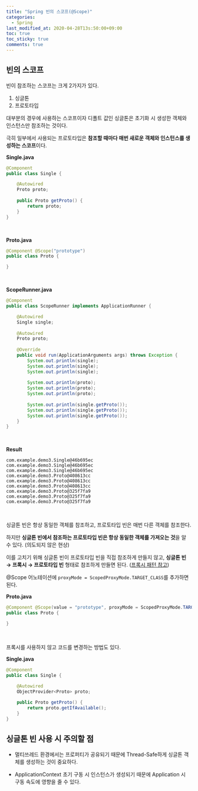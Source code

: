 ```yaml
---
title: "Spring 빈의 스코프(@Scope)"
categories:
  - Spring
last_modified_at: 2020-04-28T13s:50:00+09:00
toc: true
toc_sticky: true
comments: true
---
```


## 빈의 스코프

빈이 참조하는 스코프는 크게 2가지가 있다.    

1. 싱글톤
2. 프로토타입

대부분의 경우에 사용하는 스코프이자 디폴트 값인 싱글톤은 초기화 시 생성한 객체와 인스턴스만 참조하는 것이다.  

극히 일부에서 사용되는 프로토타입은 **참조할 때마다 매번 새로운 객체와 인스턴스를 생성하는 스코프**이다.        

**Single.java**

```java
@Component
public class Single {

	@Autowired
	Proto proto;
	
	public Proto getProto() {
		return proto;
	}
}
```

<br/>

**Proto.java**    

```java
@Component @Scope("prototype")
public class Proto {

}

```

<br/>

**ScopeRunner.java**

```java
@Component
public class ScopeRunner implements ApplicationRunner {

	@Autowired
	Single single;
	
	@Autowired
	Proto proto;
	
	@Override
	public void run(ApplicationArguments args) throws Exception {
		System.out.println(single);
		System.out.println(single);
		System.out.println(single);
		
		System.out.println(proto);
		System.out.println(proto);
		System.out.println(proto);
		
		System.out.println(single.getProto());
		System.out.println(single.getProto());
		System.out.println(single.getProto());
	}
}
```

<br/>

**Result**

```text
com.example.demo3.Single@46b695ec
com.example.demo3.Single@46b695ec
com.example.demo3.Single@46b695ec
com.example.demo3.Proto@408613cc
com.example.demo3.Proto@408613cc
com.example.demo3.Proto@408613cc
com.example.demo3.Proto@325f7fa9
com.example.demo3.Proto@325f7fa9
com.example.demo3.Proto@325f7fa9

```

<br/>

싱글톤 빈은 항상 동일한 객체를 참조하고, 프로토타입 빈은 매번 다른 객체를 참조한다.     

하지만 **싱글톤 빈에서 참조하는 프로토타입 빈은 항상 동일한 객체를 가져오는 것**을 알 수 있다. (의도되지 않은 현상)

이를 고치기 위해 싱글톤 빈이 프로토타입 빈을 직접 참조하게 만들지 않고, **싱글톤 빈 → 프록시 → 프로토타입 빈** 형태로 참조하게 만들면 된다.  ([프록시 패턴 참고](https://en.wikipedia.org/wiki/Proxy_pattern))

@Scope 어노테이션에 `proxyMode = ScopedProxyMode.TARGET_CLASS`를 추가하면 된다.    

**Proto.java**

```java
@Component @Scope(value = "prototype", proxyMode = ScopedProxyMode.TARGET_CLASS)
public class Proto {

}
```

<br/>

프록시를 사용하지 않고 코드를 변경하는 방법도 있다. 

**Single.java**

```java
@Component
public class Single {

	@Autowired
	ObjectProvider<Proto> proto;
	
	public Proto getProto() {
		return proto.getIfAvailable();
	}
}
```



## 싱글톤 빈 사용 시 주의할 점

- 멀티쓰레드 환경에서는 프로퍼티가 공유되기 때문에 Thread-Safe하게 싱글톤 객체를 생성하는 것이 중요하다.

- ApplicationContext 초기 구동 시 인스턴스가 생성되기 때문에 Application 시 구동 속도에 영향을 줄 수 있다.

